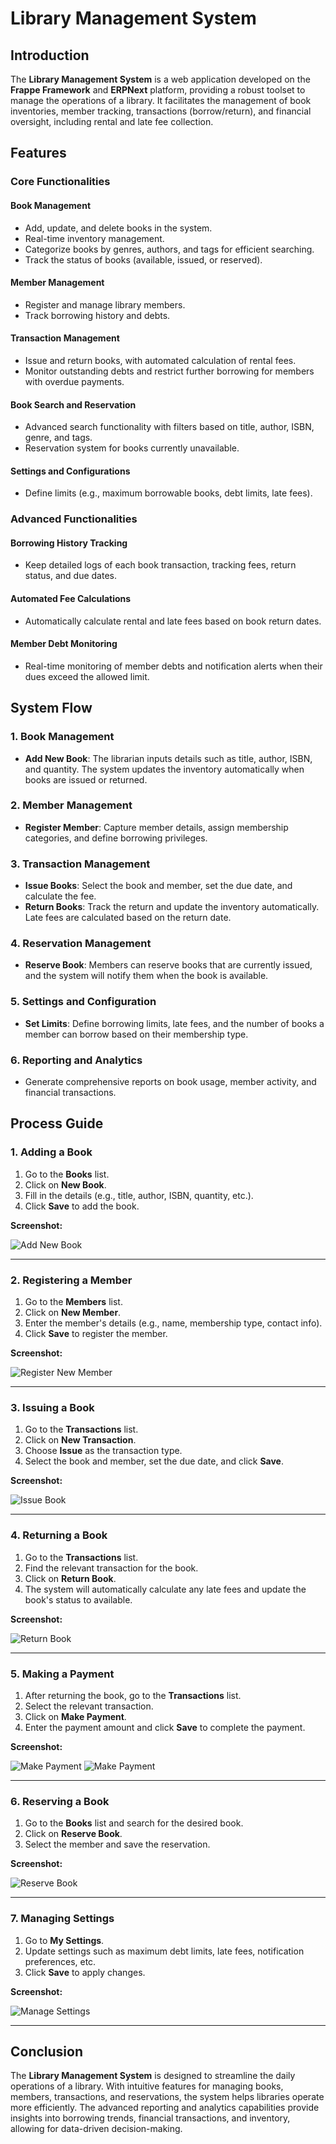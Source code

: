 # Library Management System

## Introduction

The **Library Management System** is a web application developed on the **Frappe Framework** and **ERPNext** platform, providing a robust toolset to manage the operations of a library. It facilitates the management of book inventories, member tracking, transactions (borrow/return), and financial oversight, including rental and late fee collection.

## Features

### Core Functionalities

#### Book Management

- Add, update, and delete books in the system.
- Real-time inventory management.
- Categorize books by genres, authors, and tags for efficient searching.
- Track the status of books (available, issued, or reserved).

#### Member Management

- Register and manage library members.
- Track borrowing history and debts.

#### Transaction Management

- Issue and return books, with automated calculation of rental fees.
- Monitor outstanding debts and restrict further borrowing for members with overdue payments.

#### Book Search and Reservation

- Advanced search functionality with filters based on title, author, ISBN, genre, and tags.
- Reservation system for books currently unavailable.

#### Settings and Configurations

- Define limits (e.g., maximum borrowable books, debt limits, late fees).

### Advanced Functionalities

#### Borrowing History Tracking

- Keep detailed logs of each book transaction, tracking fees, return status, and due dates.

#### Automated Fee Calculations

- Automatically calculate rental and late fees based on book return dates.

#### Member Debt Monitoring

- Real-time monitoring of member debts and notification alerts when their dues exceed the allowed limit.

## System Flow

### 1. Book Management

- **Add New Book**: The librarian inputs details such as title, author, ISBN, and quantity. The system updates the inventory automatically when books are issued or returned.

### 2. Member Management

- **Register Member**: Capture member details, assign membership categories, and define borrowing privileges.

### 3. Transaction Management

- **Issue Books**: Select the book and member, set the due date, and calculate the fee.
- **Return Books**: Track the return and update the inventory automatically. Late fees are calculated based on the return date.

### 4. Reservation Management

- **Reserve Book**: Members can reserve books that are currently issued, and the system will notify them when the book is available.

### 5. Settings and Configuration

- **Set Limits**: Define borrowing limits, late fees, and the number of books a member can borrow based on their membership type.

### 6. Reporting and Analytics

- Generate comprehensive reports on book usage, member activity, and financial transactions.

## Process Guide

### 1. Adding a Book

1. Go to the **Books** list.
2. Click on **New Book**.
3. Fill in the details (e.g., title, author, ISBN, quantity, etc.).
4. Click **Save** to add the book.

**Screenshot:**

![Add New Book](screenshots/add_book.png)

---

### 2. Registering a Member

1. Go to the **Members** list.
2. Click on **New Member**.
3. Enter the member's details (e.g., name, membership type, contact info).
4. Click **Save** to register the member.

**Screenshot:**

![Register New Member](screenshots/add_member.png)

---

### 3. Issuing a Book

1. Go to the **Transactions** list.
2. Click on **New Transaction**.
3. Choose **Issue** as the transaction type.
4. Select the book and member, set the due date, and click **Save**.

**Screenshot:**

![Issue Book](screenshots/transaction-1.png)

---

### 4. Returning a Book

1. Go to the **Transactions** list.
2. Find the relevant transaction for the book.
3. Click on **Return Book**.
4. The system will automatically calculate any late fees and update the book's status to available.

**Screenshot:**

![Return Book](screenshots/return.png)

---

### 5. Making a Payment

1. After returning the book, go to the **Transactions** list.
2. Select the relevant transaction.
3. Click on **Make Payment**.
4. Enter the payment amount and click **Save** to complete the payment.

**Screenshot:**

![Make Payment](screenshots/payment-1.png)
![Make Payment](screenshots/payment-2.png)

---

### 6. Reserving a Book

1. Go to the **Books** list and search for the desired book.
2. Click on **Reserve Book**.
3. Select the member and save the reservation.

**Screenshot:**

![Reserve Book](screenshots/reserve_book.png)

---

### 7. Managing Settings

1. Go to **My Settings**.
2. Update settings such as maximum debt limits, late fees, notification preferences, etc.
3. Click **Save** to apply changes.

**Screenshot:**

![Manage Settings](screenshots/manage_settings.png)

---

## Conclusion

The **Library Management System** is designed to streamline the daily operations of a library. With intuitive features for managing books, members, transactions, and reservations, the system helps libraries operate more efficiently. The advanced reporting and analytics capabilities provide insights into borrowing trends, financial transactions, and inventory, allowing for data-driven decision-making.
